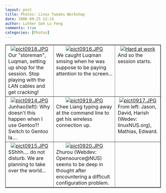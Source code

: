 ```yaml
---
layout: post
title: Photos: Linux Tweaks Workshop
date: 2006-09-25 12:14
author: Luther Goh Lu Feng
comments: true
categories: [Photos]
---
```

<div align="center">
<table width="100%" cellspacing="4" cellpadding="4" border="1" style="text-align: left">
<tr>
<td style="vertical-align: top">
<div style="text-align: center"><a class="imagelink" title="pict0918.JPG" href="http://linuxnus.org/wp-content/uploads/2006/09/pict0918.JPG"><img title="pict0918.JPG" id="image23" alt="pict0918.JPG" src="http://linuxnus.org/wp-content/uploads/2006/09/pict0918.thumbnail.JPG" /></a></div>
Our "storeman", Luqman, setting up shop for the session. Stop playing with the LAN cables and get cracking!</td>
<td style="vertical-align: top">
<div style="text-align: center"><a class="imagelink" title="pict0916.JPG" href="http://linuxnus.org/wp-content/uploads/2006/09/pict0916.JPG"><img align="top" title="pict0916.JPG" id="image25" alt="pict0916.JPG" src="http://linuxnus.org/wp-content/uploads/2006/09/pict0916.thumbnail.JPG" /></a></div>
We caught Luqman smsing when he was suppose to be paying attention to the screen...</td>
<td style="vertical-align: top">
<div style="text-align: center"><a class="imagelink" title="Hard at work" href="http://linuxnus.org/wp-content/uploads/2006/09/pict0912.JPG"><img align="top" id="image15" alt="Hard at work" src="http://linuxnus.org/wp-content/uploads/2006/09/pict0912.thumbnail.JPG" /></a></div>
And so the session starts.</td>
</tr>
<tr>
<td style="vertical-align: top">
<div style="text-align: center"><a class="imagelink" title="pict0914.JPG" href="http://linuxnus.org/wp-content/uploads/2006/09/pict0914.JPG"><img id="image26" alt="pict0914.JPG" src="http://linuxnus.org/wp-content/uploads/2006/09/pict0914.thumbnail.JPG" /></a></div>
Junhao(left): Why doesn't this happen when I use Gentoo?! Switch to Gentoo la....</td>
<td style="vertical-align: top">
<div style="text-align: center"><a class="imagelink" title="pict0919.JPG" href="http://linuxnus.org/wp-content/uploads/2006/09/pict0919.JPG"><img id="image21" alt="pict0919.JPG" src="http://linuxnus.org/wp-content/uploads/2006/09/pict0919.thumbnail.JPG" /></a></div>
Chee Liang typing away at the command line to get his wireless connection up.</td>
<td style="vertical-align: top">
<div style="text-align: center"><a class="imagelink" title="pict0917.JPG" href="http://linuxnus.org/wp-content/uploads/2006/09/pict0917.JPG"><img id="image19" alt="pict0917.JPG" src="http://linuxnus.org/wp-content/uploads/2006/09/pict0917.thumbnail.JPG" /></a></div>
From left: Jason, David, Harish (Wedev: linuxNUS.org), Mathias, Edward.</td>
</tr>
<tr>
<td style="vertical-align: top">
<div style="text-align: center"><a class="imagelink" title="pict0915.JPG" href="http://linuxnus.org/wp-content/uploads/2006/09/pict0915.JPG"><img id="image18" alt="pict0915.JPG" src="http://linuxnus.org/wp-content/uploads/2006/09/pict0915.thumbnail.JPG" /></a></div>
SShhh.... do not disturb. We are planning to take over the world...</td>
<td style="vertical-align: top">
<div style="text-align: center"><a class="imagelink" title="pict0920.JPG" href="http://linuxnus.org/wp-content/uploads/2006/09/pict0920.JPG"><img id="image24" alt="pict0920.JPG" src="http://linuxnus.org/wp-content/uploads/2006/09/pict0920.thumbnail.JPG" /></a></div>
Zhurou (Webdev: Opensource@NUS) seems to be deep in thought after encountering a difficult configuration problem.</td>
<td>&nbsp;</td>
</tr>
</table>
</div>
